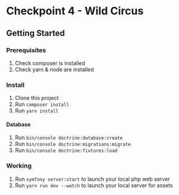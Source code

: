 # Checkpoint 4 - Wild Circus 

## Getting Started 

### Prerequisites

1. Check composer is installed
2. Check yarn & node are installed

### Install

1. Clone this project
2. Run `composer install`
3. Run `yarn install`

#### Database

1. Run `bin/console doctrine:database:create`
2. Run `bin/console doctrine:migrations:migrate`
3. Run `bin/console doctrine:fixtures:load`

### Working

1. Run `symfony server:start` to launch your local php web server
2. Run `yarn run dev --watch` to launch your local server for assets





